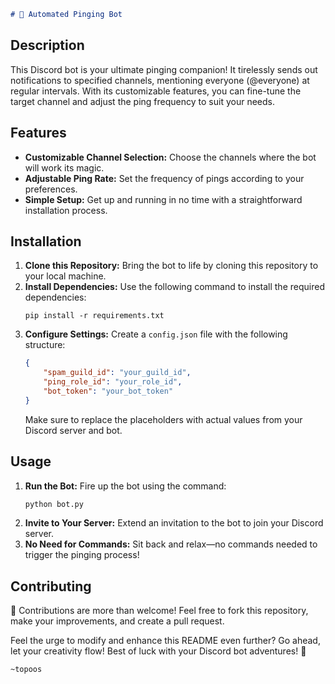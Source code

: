 

```markdown
# 🤖 Automated Pinging Bot
```
## Description
This Discord bot is your ultimate pinging companion! It tirelessly sends out notifications to specified channels, mentioning everyone (@everyone) at regular intervals. With its customizable features, you can fine-tune the target channel and adjust the ping frequency to suit your needs.

## Features
- **Customizable Channel Selection:** Choose the channels where the bot will work its magic.
- **Adjustable Ping Rate:** Set the frequency of pings according to your preferences.
- **Simple Setup:** Get up and running in no time with a straightforward installation process.

## Installation
1. **Clone this Repository:** Bring the bot to life by cloning this repository to your local machine.
2. **Install Dependencies:** Use the following command to install the required dependencies:
   ```
   pip install -r requirements.txt
   ```
3. **Configure Settings:** Create a `config.json` file with the following structure:
   ```json
   {
       "spam_guild_id": "your_guild_id",
       "ping_role_id": "your_role_id",
       "bot_token": "your_bot_token"
   }
   ```
   Make sure to replace the placeholders with actual values from your Discord server and bot.

 
## Usage
1. **Run the Bot:** Fire up the bot using the command:
   ```bash
   python bot.py
   ```
2. **Invite to Your Server:** Extend an invitation to the bot to join your Discord server.
3. **No Need for Commands:** Sit back and relax—no commands needed to trigger the pinging process!

## Contributing
🎉 Contributions are more than welcome! Feel free to fork this repository, make your improvements, and create a pull request.

Feel the urge to modify and enhance this README even further? Go ahead, let your creativity flow! Best of luck with your Discord bot adventures! 🚀
```
~topoos